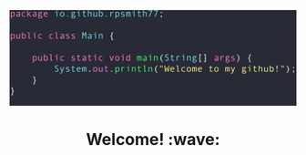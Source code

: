 [![Header](https://github.com/rpsmith77/rpsmith77/blob/main/readme_header.png)](https://www.linkedin.com/in/ryan--smith/)

<h1 align='center'> Welcome! :wave:</h1>
